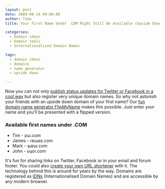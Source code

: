 ```yaml
---
layout: post
date: 2009-08-14 09:00:00
author: Timo
title: Your First Name Under .COM Might Still Be Available (Upside Down)

categories:
  - Domain ideas
  - Domain tools
  - Internationalised Domain Names

tags:
  - domain ideas
  - domains
  - name generator
  - upside down

---
```


Now you can not only [publish status updates for Twitter or Facebook in a cool way](http://mashable.com/2009/08/10/flipmytext/) but also register very unique domain names. So why not astonish your friends with an upside down domain of your first name? Our [fun domain name generator FlipMyName](https://iwantmyname.com/domain-tools/name-generator/turn-words-upside-down "Domain Name Generator Tool FlipMyName") makes this possible. Just enter your name and you'll be presented with a flipped version.

### Available first names under .COM

*   Tim - ʇıɯ.com
*   James - ɾɐɯǝs.com
*   Mark - ʞɹɐɯ.com
*   John - uɥoɾ.com

It's fun for sharing links on Twitter, Facebook or in your email and forum footer. You could also [create your own URL shortener](http://blog.iwantmyname.com/2009/08/10-tools-to-run-an-url-shortener-on-your-own-custom-domain.html "create your own URL shortener") with it. The technology behind this is around for years by the way. Domains are registered as [IDNs](https://iwantmyname.com/idns/search-register-internationalised-domain-names "Register IDNs - Internationalised Domain Names") (Internationalised Domain Names) and are accessible by any modern browser.
